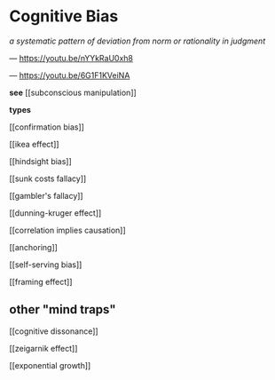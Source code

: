 # Cognitive Bias

_a systematic pattern of deviation from norm or rationality in judgment_

&mdash; <https://youtu.be/nYYkRaU0xh8>

&mdash; <https://youtu.be/6G1F1KVeiNA>

**see** [[subconscious manipulation]]

**types**

[[confirmation bias]]

[[ikea effect]]

[[hindsight bias]]

[[sunk costs fallacy]]

[[gambler's fallacy]]

[[dunning-kruger effect]]

[[correlation implies causation]]

[[anchoring]]

[[self-serving bias]]

[[framing effect]]

## other "mind traps"

[[cognitive dissonance]]

[[zeigarnik effect]]

[[exponential growth]]
